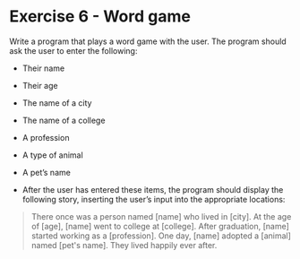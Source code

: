 ﻿# Exercise 6 - Word game

Write a program that plays a word game with the user. 
The program should ask the user to enter the following:

* Their name
* Their age
* The name of a city
* The name of a college
* A profession
* A type of animal
* A pet’s name

* After the user has entered these items, the program should
display the following story, inserting the user’s input into the
appropriate locations:

> There once was a person named [name] who lived in [city].
> At the age of [age], [name] went to college at [college].
> After graduation, [name] started working as a [profession].
> One day, [name] adopted a [animal] named [pet's name].
> They lived happily ever after.
